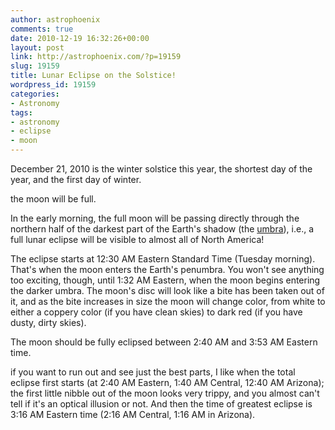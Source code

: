 ```yaml
---
author: astrophoenix
comments: true
date: 2010-12-19 16:32:26+00:00
layout: post
link: http://astrophoenix.com/?p=19159
slug: 19159
title: Lunar Eclipse on the Solstice!
wordpress_id: 19159
categories:
- Astronomy
tags:
- astronomy
- eclipse
- moon
---
```


December 21, 2010 is the winter solstice this year, the shortest day of the year, and the first day of winter.

the moon will be full.

In the early morning, the full moon will be passing directly through the northern half of the darkest part of the Earth's shadow (the [umbra](http://en.wikipedia.org/wiki/Umbra)), i.e., a full lunar eclipse will be visible to almost all of North America!

The eclipse starts at 12:30 AM Eastern Standard Time (Tuesday morning). That's when the moon enters the Earth's penumbra. You won't see anything too exciting, though, until 1:32 AM Eastern, when the moon begins entering the darker umbra. The moon's disc will look like a bite has been taken out of it, and as the bite increases in size the moon will change color, from white to either a coppery color (if you have clean skies) to dark red (if you have dusty, dirty skies). 

The moon should be fully eclipsed between 2:40 AM and 3:53 AM Eastern time.

if you want to run out and see just the best parts, I like when the total eclipse first starts (at 2:40 AM Eastern, 1:40 AM Central, 12:40 AM Arizona); the first little nibble out of the moon looks very trippy, and you almost can't tell if it's an optical illusion or not. And then the time of greatest eclipse is 3:16 AM Eastern time (2:16 AM Central, 1:16 AM in Arizona).
